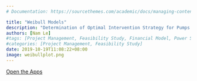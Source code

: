 ```yaml
---
# Documentation: https://sourcethemes.com/academic/docs/managing-content/

title: "Weibull Models"
description: "Determination of Optimal Intervention Strategy for Pumps based on Weibull Analysis"
authors: [Nam Le]
#tags: [Project Management, Feasibility Study, Financial Model, Power Stations]
#categories: [Project Management, Feasibility Study]
date: 2019-10-19T11:08:22+08:00
image: weibullplot.png
---
```


[Open the Apps](https://halloasq.shinyapps.io/WeibullLCC/)
